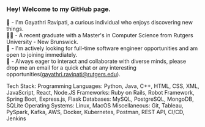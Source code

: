 ### Hey! Welcome to my GitHub page.

👋 - I'm Gayathri Ravipati, a curious individual who enjoys discovering new things.  
👩‍🎓 - A recent graduate with a Master's in Computer Science from Rutgers University - New Brunswick.  
👀 - I'm actively looking for full-time software engineer opportunities and am open to joining immediately.     
💬 - Always eager to interact and collaborate with diverse minds, please drop me an email for a quick chat or any interesting opportunities([gayathri.ravipati@rutgers.edu](gayathri.ravipati@rutgers.edu)).

Tech Stack:
Programming Languages: Python, Java, C++, HTML, CSS, XML, JavaScript, React, Node.JS
Frameworks: Ruby on Rails, Robot Framework, Spring Boot, Express.js, Flask
Databases: MySQL, PostgreSQL, MongoDB, SQLite
Operating Systems: Linux, MacOS
Miscellaneous: Git, Tableau, PySpark, Kafka, AWS, Docker, Kubernetes, Postman, REST API, CI/CD, Jenkins

<!--
**gayathriravipati/gayathriravipati** is a ✨ _special_ ✨ repository because its `README.md` (this file) appears on your GitHub profile.

Here are some ideas to get you started:

- 🔭 I’m currently working on ...
- 🌱 I’m currently learning ...
- 👯 I’m looking to collaborate on ...
- 🤔 I’m looking for help with ...
- 💬 Ask me about ...
- 📫 How to reach me: ...
- 😄 Pronouns: ...
- ⚡ Fun fact: ...
-->
